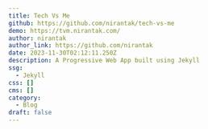 ```yaml
---
title: Tech Vs Me
github: https://github.com/nirantak/tech-vs-me
demo: https://tvm.nirantak.com/
author: nirantak
author_link: https://github.com/nirantak
date: 2023-11-30T02:12:11.250Z
description: A Progressive Web App built using Jekyll
ssg:
  - Jekyll
css: []
cms: []
category:
  - Blog
draft: false
---
```

